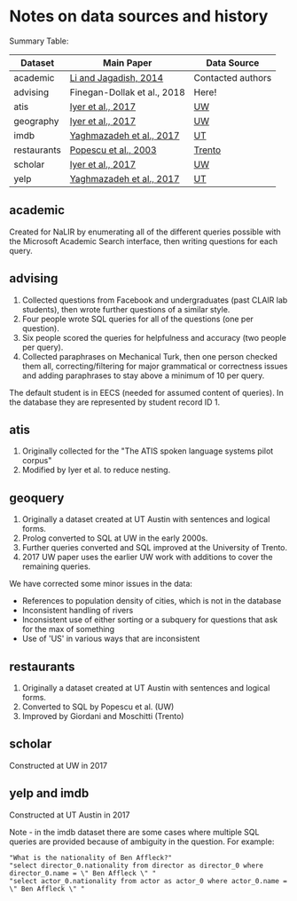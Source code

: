 # Notes on data sources and history

Summary Table:

Dataset      | Main Paper                                                                  | Data Source
------------ | --------------------------------------------------------------------------- | -----------
academic     | [Li and Jagadish, 2014](http://www.vldb.org/pvldb/vol8/p73-li.pdf)          | Contacted authors
advising     | Finegan-Dollak et al., 2018                                                 | Here!
atis         | [Iyer et al., 2017](http://aclweb.org/anthology/P/P17/P17-1089.pdf)         | [UW](https://github.com/sriniiyer/nl2sql/tree/master/data)
geography    | [Iyer et al., 2017](http://aclweb.org/anthology/P/P17/P17-1089.pdf)         | [UW](https://github.com/sriniiyer/nl2sql/tree/master/data)
imdb         | [Yaghmazadeh et al., 2017](http://doi.org/10.1145/3133887)                  | [UT](https://drive.google.com/drive/folders/0B-2uoWxAwJGKY09kaEtTZU1nTWM)
restaurants  | [Popescu et al., 2003](https://doi.org/10.1007/978-3-642-45260-4_5)         | [Trento](https://ikernels-portal.disi.unitn.it/repository/semmap/)
scholar      | [Iyer et al., 2017](http://aclweb.org/anthology/P/P17/P17-1089.pdf)         | [UW](https://github.com/sriniiyer/nl2sql/tree/master/data)
yelp         | [Yaghmazadeh et al., 2017](http://doi.org/10.1145/3133887)                  | [UT](https://drive.google.com/drive/folders/0B-2uoWxAwJGKY09kaEtTZU1nTWM)

## academic

Created for NaLIR by enumerating all of the different queries possible with the Microsoft Academic Search interface, then writing questions for each query.

## advising

1. Collected questions from Facebook and undergraduates (past CLAIR lab students), then wrote further questions of a similar style.
2. Four people wrote SQL queries for all of the questions (one per question).
3. Six people scored the queries for helpfulness and accuracy (two people per query).
4. Collected paraphrases on Mechanical Turk, then one person checked them all, correcting/filtering for major grammatical or correctness issues and adding paraphrases to stay above a minimum of 10 per query.

The default student is in EECS (needed for assumed content of queries).
In the database they are represented by student record ID 1.

## atis

1. Originally collected for the "The ATIS spoken language systems pilot corpus"
2. Modified by Iyer et al. to reduce nesting.

## geoquery

1. Originally a dataset created at UT Austin with sentences and logical forms.
2. Prolog converted to SQL at UW in the early 2000s.
3. Further queries converted and SQL improved at the University of Trento.
4. 2017 UW paper uses the earlier UW work with additions to cover the remaining queries.

We have corrected some minor issues in the data:

- References to population density of cities, which is not in the database
- Inconsistent handling of rivers
- Inconsistent use of either sorting or a subquery for questions that ask for the max of something
- Use of 'US' in various ways that are inconsistent

## restaurants

1. Originally a dataset created at UT Austin with sentences and logical forms.
2. Converted to SQL by Popescu et al. (UW)
3. Improved by Giordani and Moschitti (Trento)

## scholar

Constructed at UW in 2017

## yelp and imdb

Constructed at UT Austin in 2017

Note - in the imdb dataset there are some cases where multiple SQL queries are provided because of ambiguity in the question. For example:

```
"What is the nationality of Ben Affleck?"
"select director_0.nationality from director as director_0 where director_0.name = \" Ben Affleck \" "
"select actor_0.nationality from actor as actor_0 where actor_0.name = \" Ben Affleck \" "
```

